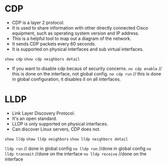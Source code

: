 # CDP #
- CDP is a layer 2 protocol.
- It is used to share information with other directly connected Cisco equipment, such as operating system version and IP address.
- This is a helpful tool to map out a diagram of the network.
- It sends CDP packets every 60 seconds.
- It is supported on physical interfaces and sub virtual interfaces.

```show cdp```
```show cdp neighbors detail```

- If you want to disable cdp becaus of security concerns.
```no cdp enable``` // this is done on the interface, not global config.
```no cdp run``` // this is done in global configuration, it disables it on all interfaces.


# LLDP #
- Link Layer Discovery Protocol.
- It's an open standard.
- LLDP is only supported on physical interfaces.
- Can discover Linux servers, CDP does not.

```show lldp```
```show lldp neighbors```
```show lldp neighbors detail```

```lldp run``` // done in global config
```no lldp run``` //done in global config
```no lldp transmit``` //done on the interface
```no lldp receive``` //done on the interface

